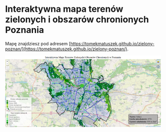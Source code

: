 # Interaktywna mapa terenów zielonych i obszarów chronionych Poznania

Mapę znajdziesz pod adresem [https://tomekmatuszek.github.io/zielony-poznan/](https://tomekmatuszek.github.io/zielony-poznan/).

![zrzut ekranu](screen.png)
